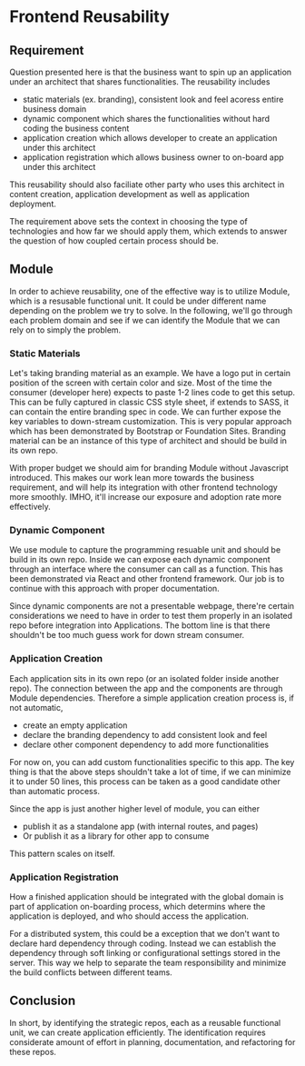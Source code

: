 # Frontend Reusability

## Requirement

Question presented here is that the business want to spin up an application under an architect that shares functionalities. The reusability includes 

- static materials (ex. branding), consistent look and feel acoress entire business domain
- dynamic component which shares the functionalities without hard coding the business content
- application creation which allows developer to create an application under this architect  
- application registration which allows business owner to on-board app under this architect

This reusability should also faciliate other party who uses this architect in content creation, application development as well as application deployment.

The requirement above sets the context in choosing the type of technologies and how far we should apply them, which extends to answer the question of how coupled certain process should be.

## Module

In order to achieve reusability, one of the effective way is to utilize Module, which is a resusable functional unit. It could be under different name depending on the problem we try to solve. In the following, we'll go through each problem domain and see if we can identify the Module that we can rely on to simply the problem.

### Static Materials

Let's taking branding material as an example. We have a logo put in certain position of the screen with certain color and size. Most of the time the consumer (developer here) expects to paste 1-2 lines code to get this setup. This can be fully captured in classic CSS style sheet, if extends to SASS, it can contain the entire branding spec in code. We can further expose the key variables to down-stream customization. This is very popular approach which has been demonstrated by Bootstrap or Foundation Sites. Branding material can be an instance of this type of architect and should be build in its own repo. 

With proper budget we should aim for branding Module without Javascript introduced. This makes our work lean more towards the business requirement, and will help its integration with other frontend technology more smoothly. IMHO, it'll increase our exposure and adoption rate more effectively.

### Dynamic Component

We use module to capture the programming resuable unit and should be build in its own repo. Inside we can expose each dynamic component through an interface where the consumer can call as a function. This has been demonstrated via React and other frontend framework. Our job is to continue with this approach with proper documentation. 

Since dynamic components are not a presentable webpage, there're certain considerations we need to have in order to test them properly in an isolated repo before integration into Applications. The bottom line is that there shouldn't be too much guess work for down stream consumer. 

### Application Creation

Each application sits in its own repo (or an isolated folder inside another repo). The connection between the app and the components are through Module dependencies. Therefore a simple application creation process is, if not automatic,

- create an empty application
- declare the branding dependency to add consistent look and feel
- declare other component dependency to add more functionalities

For now on, you can add custom functionalities specific to this app. The key thing is that the above steps shouldn't take a lot of time, if we can minimize it to under 50 lines, this process can be taken as a good candidate other than automatic process.

Since the app is just another higher level of module, you can either

- publish it as a standalone app (with internal routes, and pages)
- Or publish it as a library for other app to consume

This pattern scales on itself. 

### Application Registration

How a finished application should be integrated with the global domain is part of application on-boarding process, which determins where the application is deployed, and who should access the application.

For a distributed system, this could be a exception that we don't want to declare hard dependency through coding. Instead we can establish the dependency through soft linking or configurational settings stored in the server. This way we help to separate the team responsibility and minimize the build conflicts between different teams. 

## Conclusion

In short, by identifying the strategic repos, each as a reusable functional unit, we can create application efficiently.  The identification requires considerate amount of effort in planning, documentation, and refactoring for these repos. 



